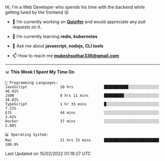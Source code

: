 Hi, I'm a Web Developer who spends his time with the backend while getting lured by the frontend 😜

- 🔭 I’m currently working on **[Quizifer](https://github.com/SutharMukesh/Quizifer/)** and would appreciate any pull requests on it.

- 🌱 I’m currently learning **redis, kubernetes**

- 💬 Ask me about **javascript, nodejs, CLI tools**

- 📫 How to reach me **mukeshsuthar336@gmail.com**

---
<!--START_SECTION:waka-->
📊 **This Week I Spent My Time On** 

```text
💬 Programming Languages: 
JavaScript               10 hrs              ███████████░░░░░░░░░░░░░░   46.41% 
JSON                     8 hrs 11 mins       █████████░░░░░░░░░░░░░░░░   38.02% 
TypeScript               1 hr 33 mins        █░░░░░░░░░░░░░░░░░░░░░░░░   7.21% 
EJS                      44 mins             ░░░░░░░░░░░░░░░░░░░░░░░░░   3.42% 
Docker                   37 mins             ░░░░░░░░░░░░░░░░░░░░░░░░░   2.88%

💻 Operating System: 
Mac                      21 hrs 33 mins      █████████████████████████   100.0%

```


 Last Updated on 15/02/2022 01:19:27 UTC
<!--END_SECTION:waka-->
